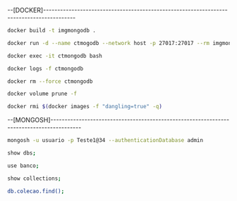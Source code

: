 --[DOCKER]-----------------------------------------------------------------------------------------

```sh
docker build -t imgmongodb .

docker run -d --name ctmogodb --network host -p 27017:27017 --rm imgmongodb

docker exec -it ctmongodb bash

docker logs -f ctmongodb

docker rm --force ctmongodb

docker volume prune -f

docker rmi $(docker images -f "dangling=true" -q)
```

--[MONGOSH]-----------------------------------------------------------------------------------------

```sh
mongosh -u usuario -p Teste1@34 --authenticationDatabase admin

show dbs;

use banco;

show collections;

db.colecao.find();
```
